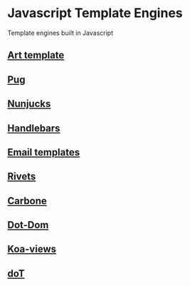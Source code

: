 # Javascript Template Engines
Template engines built in Javascript

## [Art template](https://github.com/aui/art-template)

## [Pug](https://github.com/pugjs/pug)

## [Nunjucks](https://github.com/mozilla/nunjucks)

## [Handlebars](https://github.com/handlebars-lang/handlebars.js)

## [Email templates](https://github.com/forwardemail/email-templates)

## [Rivets](https://github.com/mikeric/rivets)

## [Carbone](https://github.com/carboneio/carbone)

## [Dot-Dom](https://github.com/wavesoft/dot-dom)

## [Koa-views](https://github.com/queckezz/koa-views)

## [doT](https://github.com/olado/doT)

